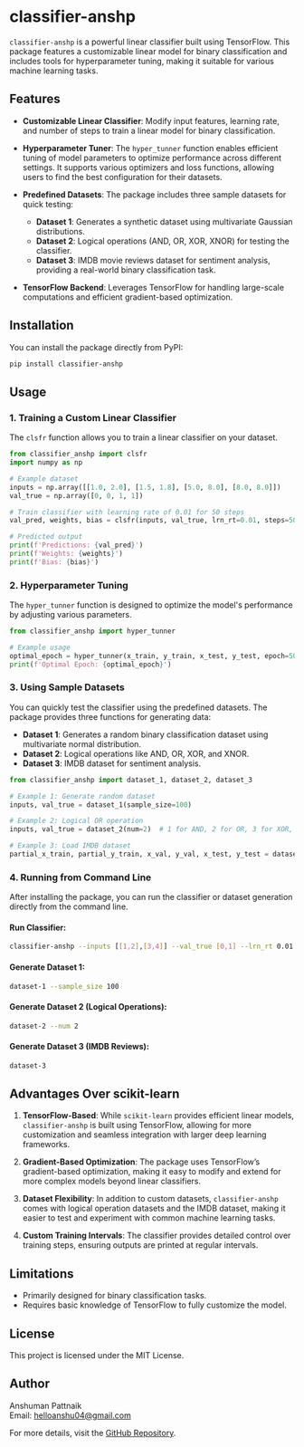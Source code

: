 # classifier-anshp

`classifier-anshp` is a powerful linear classifier built using TensorFlow. This package features a customizable linear model for binary classification and includes tools for hyperparameter tuning, making it suitable for various machine learning tasks.

## Features

- **Customizable Linear Classifier**: Modify input features, learning rate, and number of steps to train a linear model for binary classification.

- **Hyperparameter Tuner**: The `hyper_tunner` function enables efficient tuning of model parameters to optimize performance across different settings. It supports various optimizers and loss functions, allowing users to find the best configuration for their datasets.

- **Predefined Datasets**: The package includes three sample datasets for quick testing:
  - **Dataset 1**: Generates a synthetic dataset using multivariate Gaussian distributions.
  - **Dataset 2**: Logical operations (AND, OR, XOR, XNOR) for testing the classifier.
  - **Dataset 3**: IMDB movie reviews dataset for sentiment analysis, providing a real-world binary classification task.

- **TensorFlow Backend**: Leverages TensorFlow for handling large-scale computations and efficient gradient-based optimization.

## Installation

You can install the package directly from PyPI:

```bash
pip install classifier-anshp
```

## Usage

### 1. Training a Custom Linear Classifier

The `clsfr` function allows you to train a linear classifier on your dataset.

```python
from classifier_anshp import clsfr
import numpy as np

# Example dataset
inputs = np.array([[1.0, 2.0], [1.5, 1.8], [5.0, 8.0], [8.0, 8.0]])
val_true = np.array([0, 0, 1, 1])

# Train classifier with learning rate of 0.01 for 50 steps
val_pred, weights, bias = clsfr(inputs, val_true, lrn_rt=0.01, steps=50)

# Predicted output
print(f'Predictions: {val_pred}')
print(f'Weights: {weights}')
print(f'Bias: {bias}')
```

### 2. Hyperparameter Tuning

The `hyper_tunner` function is designed to optimize the model's performance by adjusting various parameters.

```python
from classifier_anshp import hyper_tunner

# Example usage
optimal_epoch = hyper_tunner(x_train, y_train, x_test, y_test, epoch=50, mode=0)
print(f'Optimal Epoch: {optimal_epoch}')
```

### 3. Using Sample Datasets

You can quickly test the classifier using the predefined datasets. The package provides three functions for generating data:

- **Dataset 1**: Generates a random binary classification dataset using multivariate normal distribution.
- **Dataset 2**: Logical operations like AND, OR, XOR, and XNOR.
- **Dataset 3**: IMDB dataset for sentiment analysis.

```python
from classifier_anshp import dataset_1, dataset_2, dataset_3

# Example 1: Generate random dataset
inputs, val_true = dataset_1(sample_size=100)

# Example 2: Logical OR operation
inputs, val_true = dataset_2(num=2)  # 1 for AND, 2 for OR, 3 for XOR, 4 for XNOR

# Example 3: Load IMDB dataset
partial_x_train, partial_y_train, x_val, y_val, x_test, y_test = dataset_3()
```

### 4. Running from Command Line

After installing the package, you can run the classifier or dataset generation directly from the command line.

#### Run Classifier:

```bash
classifier-anshp --inputs [[1,2],[3,4]] --val_true [0,1] --lrn_rt 0.01 --steps 50
```

#### Generate Dataset 1:

```bash
dataset-1 --sample_size 100
```

#### Generate Dataset 2 (Logical Operations):

```bash
dataset-2 --num 2
```

#### Generate Dataset 3 (IMDB Reviews):

```bash
dataset-3
```

## Advantages Over scikit-learn

1. **TensorFlow-Based**: While `scikit-learn` provides efficient linear models, `classifier-anshp` is built using TensorFlow, allowing for more customization and seamless integration with larger deep learning frameworks.

2. **Gradient-Based Optimization**: The package uses TensorFlow’s gradient-based optimization, making it easy to modify and extend for more complex models beyond linear classifiers.

3. **Dataset Flexibility**: In addition to custom datasets, `classifier-anshp` comes with logical operation datasets and the IMDB dataset, making it easier to test and experiment with common machine learning tasks.

4. **Custom Training Intervals**: The classifier provides detailed control over training steps, ensuring outputs are printed at regular intervals.

## Limitations

- Primarily designed for binary classification tasks.
- Requires basic knowledge of TensorFlow to fully customize the model.

## License

This project is licensed under the MIT License.
## Author

Anshuman Pattnaik  
Email: helloanshu04@gmail.com  

For more details, visit the [GitHub Repository](https://github.com/ANSHPG/pypi-pkg-clsfr).